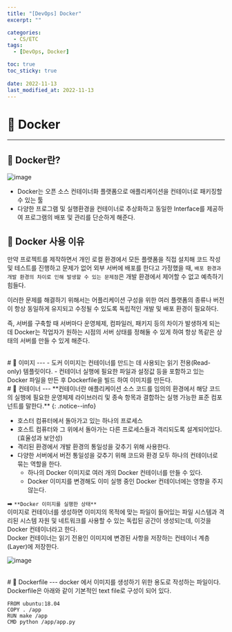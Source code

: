 ```yaml
---
title: "[DevOps] Docker"
excerpt: "" 

categories:
  - CS/ETC
tags:
  - [DevOps, Docker]

toc: true
toc_sticky: true
 
date: 2022-11-13
last_modified_at: 2022-11-13
---
```


# 🚀 Docker
---
## 📝 Docker란?
![image](https://user-images.githubusercontent.com/85219306/201503171-c69c127f-06fd-4bb1-a67f-fe0c3c024cf2.png)

- Docker는 오픈 소스 컨테이너화 플랫폼으로 애플리케이션을 컨테이너로 패키징할 수 있는 툴
- 다양한 프로그램 및 실행환경을 컨테이너로 추상화하고 동일한 Interface를 제공하여 프로그램의 배포 및 관리를 단순하게 해준다.

## 📝 Docker 사용 이유
만약 프로젝트를 제작하면서 개인 로컬 환경에서 모든 플랫폼을 직접 설치해 코드 작성 및 테스트를 진행하고 문제가 없어 외부 서버에 배포를 한다고 가정했을 때, `배포 환경과 개발 환경의 차이로 인해 발생할 수 있는 문제점`은 개발 환경에서 제어할 수 없고 예측하기 힘들다. 

이러한 문제를 해결하기 위해서는 어플리케이션 구성을 위한 여러 플랫폼의 종류나 버전이 항상 동일하게 유지되고 수정될 수 있도록 독립적인 개발 및 배포 환경이 필요하다.

즉, 서버를 구축할 때 서버마다 운영체제, 컴파일러, 패키지 등의 차이가 발생하게 되는데 Docker는 작업자가 원하는 시점의 서버 상태를 정해둘 수 있게 하여 항상 똑같은 상태의 서버를 만들 수 있게 해준다.

<br>
# 🚀 이미지
---
- 도커 이미지는 컨테이너를 만드는 데 사용되는 읽기 전용(Read-only) 템플릿이다.
- 컨테이너 실행에 필요한 파일과 설정값 등을 포함하고 있는 Docker 파일을 만든 후 Dockerfile을 빌드 하여 이미지를 만든다.

<br>
# 🚀 컨테이너
---
**컨테이너란 애플리케이션 소스 코드를 임의의 환경에서 해당 코드의 실행에 필요한 운영체제 라이브러리 및 종속 항목과 결합하는 실행 가능한 표준 컴포넌트를 말한다.**
{: .notice--info}

- 호스터 컴퓨터에서 돌아가고 있는 하나의 프로세스
- 호스트 컴퓨터와 그 위에서 돌아가는 다른 프로세스들과 격리되도록 설계되어있다. (효율성과 보안성)
- 격리된 환경에서 개발 환경의 통일성을 갖추기 위해 사용한다.
- 다양한 서버에서 버전 통일성을 갖추기 위해 코드와 환경 모두 하나의 컨테이너로 묶는 역할을 한다.
  - 하나의 Docker 이미지로 여러 개의 Docker 컨테이너를 만들 수 있다.  
  - Docker 이미지를 변경해도 이미 실행 중인 Docker 컨테이너에는 영향을 주지 않는다.

➡ `**Docker 이미지를 실행한 상태**`  
이미지로 컨테이너를 생성하면 이미지의 목적에 맞는 파일이 들어있는 파일 시스템과 격리된 시스템 자원 및 네트워크를 사용할 수 있는 독립된 공간이 생성되는데, 이것을 Docker 컨테이너라고 한다.  
Docker 컨테이너는 읽기 전용인 이미지에 변경된 사항을 저장하는 컨테이너 계층(Layer)에 저장한다.

![image](https://user-images.githubusercontent.com/85219306/201504189-8e1cd0ff-f354-469e-930d-5ffe104d69fe.png)

<br>
# 🚀 Dockerfile
---
docker 에서 이미지를 생성하기 위한 용도로 작성하는 파일이다. Dockerfile은 아래와 같이 기본적인 text file로 구성이 되어 있다.

```
FROM ubuntu:18.04
COPY . /app
RUN make /app
CMD python /app/app.py
```


